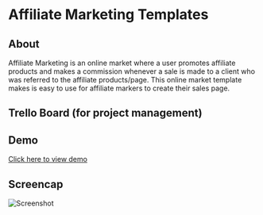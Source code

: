 # Affiliate Marketing Templates

## About
Affiliate Marketing is an online market where a user promotes affiliate products and makes a commission whenever a sale is made to a client who was referred to the affiliate products/page.  This online market template makes is easy to use for affiliate markers to create their sales page.

## Trello Board (for project management)


## Demo
[Click here to view demo](https://natgonzalezrosa.github.io/affiliateMarketing/)

## Screencap
![Screenshot](/assets/images/screenshot.png)